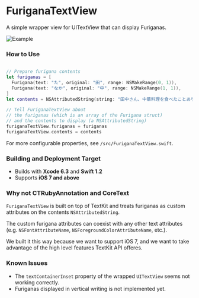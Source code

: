 # FuriganaTextView
A simple wrapper view for UITextView that can display Furiganas.

![Example](https://raw.githubusercontent.com/Liulishuo-iOS/FuriganaTextView/master/img/example.png)

### How to Use
```swift

// Prepare furigana contents
let furiganas = [
  Furigana(text: "た", original: "田", range: NSMakeRange(0, 1)),
  Furigana(text: "なか", original: "中", range: NSMakeRange(1, 1)),
]
let contents = NSAttributedString(string: "田中さん、中華料理を食べたことありますか。")

// Tell FuriganaTextView about 
// the furiganas (which is an array of the Furigana struct) 
// and the contents to display (a NSAttributedString)
furiganaTextView.furiganas = furiganas
furiganaTextView.contents = contents

```

For more configurable properties, see `/src/FuriganaTextView.swift`.

### Building and Deployment Target

* Builds with __Xcode 6.3__ and __Swift 1.2__
* Supports __iOS 7 and above__

### Why not CTRubyAnnotation and CoreText

`FuriganaTextView` is built on top of TextKit and treats furiganas as custom attributes on the contents `NSAttributedString`.

The custom furigana attributes can coexist with any other text attributes (e.g. `NSFontAttributeName`, `NSForegroundColorAttributeName`, etc.).

We built it this way because we want to support iOS 7, and we want to take advantage of the high level features TextKit API offeres.

### Known Issues
* The `textContainerInset` property of the wrapped `UITextView` seems not working correctly.
* Furiganas displayed in vertical writing is not implemented yet.

